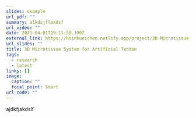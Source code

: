 ```yaml
---
slides: example
url_pdf: ""
summary: alkdsjflakdsf
url_video: ""
date: 2021-04-01T19:11:50.100Z
external_link: https://hsinhueichen.netlify.app/project/3D-Microtissue-System-for-Artificial-Tendon/
url_slides: ""
title: 3D Microtissue System for Artificial Tendon
tags:
  - research
  - latest
links: []
image:
  caption: ""
  focal_point: Smart
url_code: ""
---
```

ajdkfjakdslf